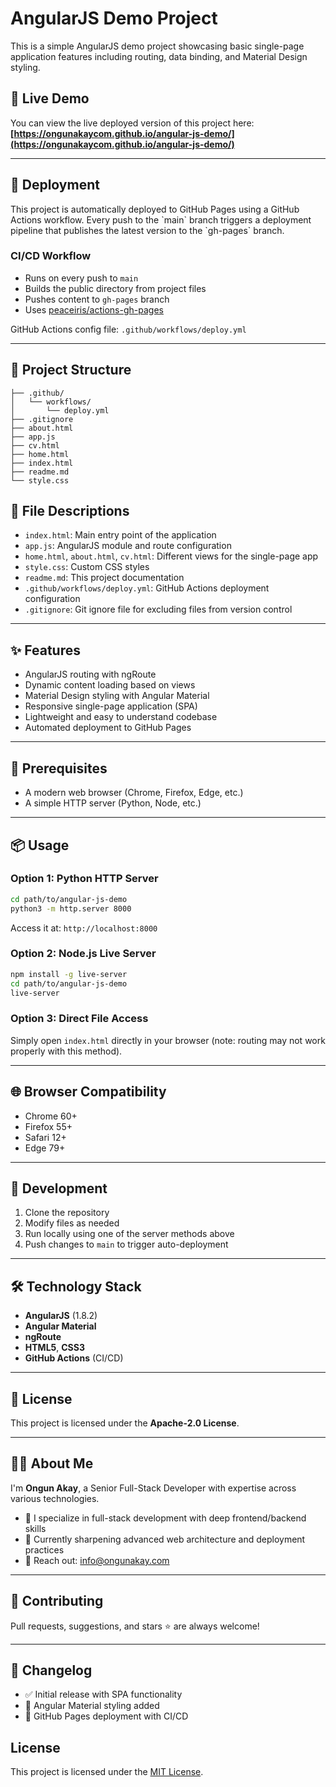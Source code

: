 # AngularJS Demo Project

This is a simple AngularJS demo project showcasing basic single-page application features including routing, data binding, and Material Design styling.

## 🔗 Live Demo

You can view the live deployed version of this project here:  
**[https://ongunakaycom.github.io/angular-js-demo/](https://ongunakaycom.github.io/angular-js-demo/)**

---

## 🚀 Deployment

This project is automatically deployed to GitHub Pages using a GitHub Actions workflow. Every push to the \`main\` branch triggers a deployment pipeline that publishes the latest version to the \`gh-pages\` branch.

### CI/CD Workflow

- Runs on every push to `main`
- Builds the public directory from project files
- Pushes content to `gh-pages` branch
- Uses [peaceiris/actions-gh-pages](https://github.com/peaceiris/actions-gh-pages)

GitHub Actions config file: `.github/workflows/deploy.yml`

---

## 📁 Project Structure

```
├── .github/
│   └── workflows/
│       └── deploy.yml
├── .gitignore
├── about.html
├── app.js
├── cv.html
├── home.html
├── index.html
├── readme.md
└── style.css
```

## 📄 File Descriptions

- `index.html`: Main entry point of the application
- `app.js`: AngularJS module and route configuration
- `home.html`, `about.html`, `cv.html`: Different views for the single-page app
- `style.css`: Custom CSS styles
- `readme.md`: This project documentation
- `.github/workflows/deploy.yml`: GitHub Actions deployment configuration
- `.gitignore`: Git ignore file for excluding files from version control

---

## ✨ Features

- AngularJS routing with ngRoute
- Dynamic content loading based on views
- Material Design styling with Angular Material
- Responsive single-page application (SPA)
- Lightweight and easy to understand codebase
- Automated deployment to GitHub Pages

---

## 🧰 Prerequisites

- A modern web browser (Chrome, Firefox, Edge, etc.)
- A simple HTTP server (Python, Node, etc.)

---

## 📦 Usage

### Option 1: Python HTTP Server

```bash
cd path/to/angular-js-demo
python3 -m http.server 8000
```

Access it at: `http://localhost:8000`

### Option 2: Node.js Live Server

```bash
npm install -g live-server
cd path/to/angular-js-demo
live-server
```

### Option 3: Direct File Access

Simply open `index.html` directly in your browser (note: routing may not work properly with this method).

---

## 🌐 Browser Compatibility

- Chrome 60+
- Firefox 55+
- Safari 12+
- Edge 79+

---

## 🔧 Development

1. Clone the repository
2. Modify files as needed
3. Run locally using one of the server methods above
4. Push changes to `main` to trigger auto-deployment

---

## 🛠️ Technology Stack

- **AngularJS** (1.8.2)
- **Angular Material**
- **ngRoute**
- **HTML5**, **CSS3**
- **GitHub Actions** (CI/CD)

---

## 📝 License

This project is licensed under the **Apache-2.0 License**.

---

## 👨‍💻 About Me

I'm **Ongun Akay**, a Senior Full-Stack Developer with expertise across various technologies.

- 👀 I specialize in full-stack development with deep frontend/backend skills
- 🌱 Currently sharpening advanced web architecture and deployment practices
- 💬 Reach out: info@ongunakay.com

---

## 🤝 Contributing

Pull requests, suggestions, and stars ⭐️ are always welcome!

---

## 📌 Changelog

- ✅ Initial release with SPA functionality
- 🎨 Angular Material styling added
- 🚀 GitHub Pages deployment with CI/CD

## License

This project is licensed under the [MIT License](./LICENSE).